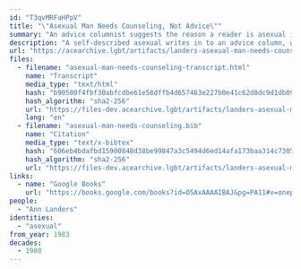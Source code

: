 ```yaml
---
id: "T3qvMRFaHPpV"
title: "\"Asexual Man Needs Counseling, Not Advice\""
summary: "An advice columnist suggests the reason a reader is asexual is his \"fear of close relationships\""
description: "A self-described asexual writes in to an advice column, where he is told he needs counseling for his \"fear of close relationships\" (CW: amatonormativity, pathologizing asexual people)"
url: "https://acearchive.lgbt/artifacts/landers-asexual-man-needs-counseling"
files:
  - filename: "asexual-man-needs-counseling-transcript.html"
    name: "Transcript"
    media_type: "text/html"
    hash: "b90500f4fbf30abfcdbe61e58dffb4d657463e227b0e41c62d8dc9d1db09c838"
    hash_algorithm: "sha2-256"
    url: "https://files-dev.acearchive.lgbt/artifacts/landers-asexual-man-needs-counseling/asexual-man-needs-counseling-transcript.html"
    lang: "en"
  - filename: "asexual-man-needs-counseling.bib"
    name: "Citation"
    media_type: "text/x-bibtex"
    hash: "606eb4bdafbd15900848d38be99847a3c5494d6ed14afa173baa314c7305141b"
    hash_algorithm: "sha2-256"
    url: "https://files-dev.acearchive.lgbt/artifacts/landers-asexual-man-needs-counseling/asexual-man-needs-counseling.bib"
links:
  - name: "Google Books"
    url: "https://books.google.com/books?id=O5AxAAAAIBAJ&pg=PA11#v=onepage&q&f=false"
people:
  - "Ann Landers"
identities:
  - "asexual"
from_year: 1983
decades:
  - 1980
---
```

